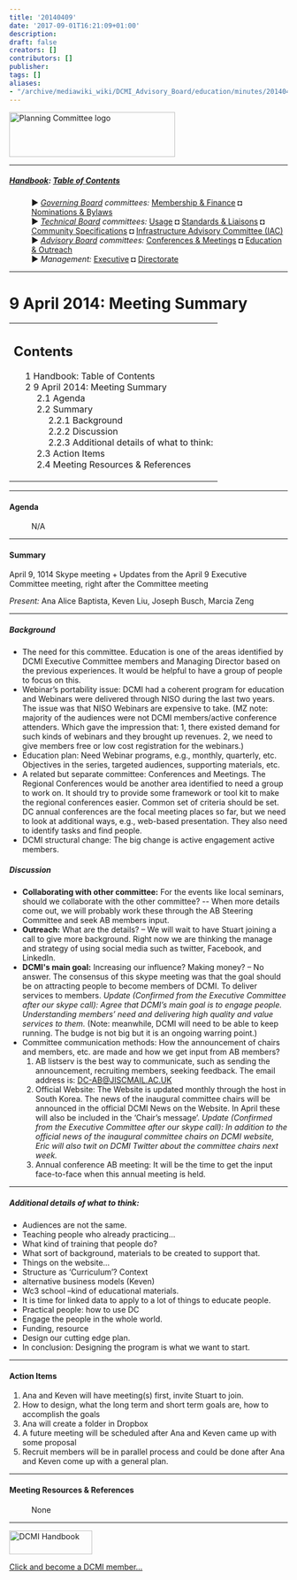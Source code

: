 ```yaml
---
title: '20140409'
date: '2017-09-01T16:21:09+01:00'
description: 
draft: false
creators: []
contributors: []
publisher: 
tags: []
aliases:
- "/archive/mediawiki_wiki/DCMI_Advisory_Board/education/minutes/20140409.html"
---
```


[<img alt="Planning Committee logo" src="/archive/mediawiki_wiki/images/Ed_Comm.png" width="300" height="81">](/archive/mediawiki_wiki/File:Ed_Comm.png "Planning Committee logo")

* * *

##### [Handbook](/archive/mediawiki_wiki/DCMI_Handbook "DCMI Handbook"): [Table of Contents](/archive/mediawiki_wiki/DCMI_Handbook "DCMI Handbook") 
<dl>
<dd> ► <i><a href="/mediawiki_wiki/DCMI_Governing_Board.md" title="DCMI Governing Board">Governing Board</a> committees:</i> <a href="/mediawiki_wiki/DCMI_Governing_Board/finance.md" title="DCMI Governing Board/finance">Membership &amp; Finance</a> ◘ <a href="/mediawiki_wiki/DCMI_Governing_Board/nominations.md" title="DCMI Governing Board/nominations">Nominations &amp; Bylaws</a> 
</dd>
<dd> ► <i><a href="/mediawiki_wiki/DCMI_Technical_Board.md" title="DCMI Technical Board">Technical Board</a> committees:</i> <a href="/mediawiki_wiki/DCMI_Technical_Board/usage.md" title="DCMI Technical Board/usage">Usage</a> ◘ <a href="/mediawiki_wiki/DCMI_Technical_Board/standards.md" title="DCMI Technical Board/standards">Standards &amp; Liaisons</a> ◘ <a href="/mediawiki_wiki/DCMI_Technical_Board/specifications.md" title="DCMI Technical Board/specifications">Community Specifications</a> ◘ <a href="/mediawiki_wiki/DCMI_Technical_Board/infrastructure.md" title="DCMI Technical Board/infrastructure">Infrastructure Advisory Committee (IAC)</a>
</dd>
<dd> ► <i><a href="/mediawiki_wiki/DCMI_Advisory_Board.md" title="DCMI Advisory Board">Advisory Board</a> committees:</i> <a href="/mediawiki_wiki/DCMI_Advisory_Board/meetings.md" title="DCMI Advisory Board/meetings">Conferences &amp; Meetings</a> ◘ <a href="/mediawiki_wiki/DCMI_Advisory_Board/documentation.md" title="DCMI Advisory Board/documentation">Education &amp; Outreach</a>
</dd>
<dd> ► <i>Management:</i> <a href="/mediawiki_wiki/Exec_Committee.md" title="Exec Committee">Executive</a> ◘ <a href="/mediawiki_wiki/Exec_Committee/directorate.md" title="Exec Committee/directorate">Directorate</a>
</dd>
</dl>

* * *

# 9 April 2014: Meeting Summary 
<table id="toc" class="toc">
  <tr>
    <td>
      <div id="toctitle">
        <h2>Contents</h2>
      </div>
      <ul>
        <li class="toclevel-1"><a href="#Handbook:_Table_of_Contents"><span class="tocnumber">1</span> <span class="toctext">Handbook: Table of Contents</span></a></li>
        <li class="toclevel-1 tocsection-1">
          <a href="#9_April_2014:_Meeting_Summary"><span class="tocnumber">2</span> <span class="toctext">9 April 2014: Meeting Summary</span></a>
          <ul>
            <li class="toclevel-2 tocsection-2"><a href="#Agenda"><span class="tocnumber">2.1</span> <span class="toctext">Agenda</span></a></li>
            <li class="toclevel-2 tocsection-3">
              <a href="#Summary"><span class="tocnumber">2.2</span> <span class="toctext">Summary</span></a>
              <ul>
                <li class="toclevel-3 tocsection-4"><a href="#Background"><span class="tocnumber">2.2.1</span> <span class="toctext">Background</span></a></li>
                <li class="toclevel-3 tocsection-5"><a href="#Discussion"><span class="tocnumber">2.2.2</span> <span class="toctext">Discussion</span></a></li>
                <li class="toclevel-3 tocsection-6"><a href="#Additional_details_of_what_to_think:"><span class="tocnumber">2.2.3</span> <span class="toctext">Additional details of what to think:</span></a></li>
              </ul>
            </li>
            <li class="toclevel-2 tocsection-7"><a href="#Action_Items"><span class="tocnumber">2.3</span> <span class="toctext">Action Items</span></a></li>
            <li class="toclevel-2 tocsection-8"><a href="#Meeting_Resources_.26_References"><span class="tocnumber">2.4</span> <span class="toctext">Meeting Resources &amp; References</span></a></li>
          </ul>
        </li>
      </ul>
    </td>
  </tr>
</table>
<script>if (window.showTocToggle) { var tocShowText = "show"; var tocHideText = "hide"; showTocToggle(); } </script>

* * *

#### Agenda 
<dl><dd> N/A
</dd></dl>

* * *

#### Summary 

April 9, 1014 Skype meeting + Updates from the April 9 Executive Committee meeting, right after the Committee meeting

_Present:_ Ana Alice Baptista, Keven Liu, Joseph Busch, Marcia Zeng

* * *

##### Background 

- The need for this committee. Education is one of the areas identified by DCMI Executive Committee members and Managing Director based on the previous experiences. It would be helpful to have a group of people to focus on this. 
- Webinar’s portability issue: DCMI had a coherent program for education and Webinars were delivered through NISO during the last two years. The issue was that NISO Webinars are expensive to take. (MZ note: majority of the audiences were not DCMI members/active conference attenders. Which gave the impression that: 1, there existed demand for such kinds of webinars and they brought up revenues. 2, we need to give members free or low cost registration for the webinars.)
- Education plan: Need Webinar programs, e.g., monthly, quarterly, etc. Objectives in the series, targeted audiences, supporting materials, etc. 
- A related but separate committee: Conferences and Meetings. The Regional Conferences would be another area identified to need a group to work on. It should try to provide some framework or tool kit to make the regional conferences easier. Common set of criteria should be set. DC annual conferences are the focal meeting places so far, but we need to look at additional ways, e.g., web-based presentation. They also need to identify tasks and find people.
- DCMI structural change: The big change is active engagement active members.

##### Discussion 

- **Collaborating with other committee:** For the events like local seminars, should we collaborate with the other committee? -- When more details come out, we will probably work these through the AB Steering Committee and seek AB members input.
- **Outreach:** What are the details? – We will wait to have Stuart joining a call to give more background. Right now we are thinking the manage and strategy of using social media such as twitter, Facebook, and LinkedIn. 
- **DCMI's main goal:** Increasing our influence? Making money? – No answer. The consensus of this skype meeting was that the goal should be on attracting people to become members of DCMI. To deliver services to members. _Update (Confirmed from the Executive Committee after our skype call): Agree that DCMI’s main goal is to engage people. Understanding members’ need and delivering high quality and value services to them._ (Note: meanwhile, DCMI will need to be able to keep running. The budge is not big but it is an ongoing warring point.)
- Committee communication methods: How the announcement of chairs and members, etc. are made and how we get input from AB members?
  1. AB listserv is the best way to communicate, such as sending the announcement, recruiting members, seeking feedback. The email address is: DC-AB@JISCMAIL.AC.UK
  2. Official Website: The Website is updated monthly through the host in South Korea. The news of the inaugural committee chairs will be announced in the official DCMI News on the Website. In April these will also be included in the ‘Chair’s message’. _Update (Confirmed from the Executive Committee after our skype call): In addition to the official news of the inaugural committee chairs on DCMI website, Eric will also twit on DCMI Twitter about the committee chairs next week._
  3. Annual conference AB meeting: It will be the time to get the input face-to-face when this annual meeting is held.

* * *

##### Additional details of what to think: 

- Audiences are not the same. 
- Teaching people who already practicing...
- What kind of training that people do?
- What sort of background, materials to be created to support that. 
- Things on the website…
- Structure as ‘Curriculum’? Context
- alternative business models (Keven)
- Wc3 school –kind of educational materials.
- It is time for linked data to apply to a lot of things to educate people.
- Practical people: how to use DC
- Engage the people in the whole world.
- Funding, resource
- Design our cutting edge plan.
- In conclusion: Designing the program is what we want to start.

* * *

#### Action Items 

1. Ana and Keven will have meeting(s) first, invite Stuart to join.
2. How to design, what the long term and short term goals are, how to accomplish the goals
3. Ana will create a folder in Dropbox
4. A future meeting will be scheduled after Ana and Keven came up with some proposal
5. Recruit members will be in parallel process and could be done after Ana and Keven come up with a general plan.

* * *

#### Meeting Resources & References 
<dl><dd> None
</dd></dl>

* * *

[<img alt="DCMI Handbook" src="/images/c/c5/Join_us-150.png" width="150" height="43">](/archive/mediawiki_wiki/File:Join_us-150.png "DCMI Handbook")

[Click and become a DCMI member...](http://dublincore.org/support/#individualMember)

<!-- 
NewPP limit report
Preprocessor node count: 47/1000000
Post-expand include size: 1034/2097152 bytes
Template argument size: 0/2097152 bytes
Expensive parser function count: 0/100
-->

